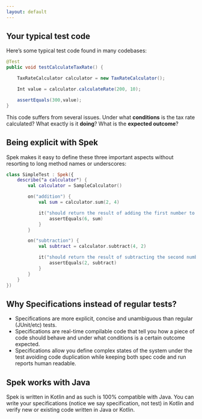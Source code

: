 ```yaml
---
layout: default
---
```


## Your typical test code
Here’s some typical test code found in many codebases:

```java
@Test
public void testCalculateTaxRate() {

    TaxRateCalculator calculator = new TaxRateCalculator();

    Int value = calculator.calculateRate(200, 10);

    assertEquals(300,value);
}
```

This code suffers from several issues. Under what **conditions** is the tax rate calculated? What exactly is it **doing**? What is the **expected outcome**?


## Being explicit with Spek
Spek makes it easy to define these three important aspects without resorting to long method names or underscores:

```kotlin
class SimpleTest : Spek({
    describe("a calculator") {
        val calculator = SampleCalculator()

        on("addition") {
            val sum = calculator.sum(2, 4)

            it("should return the result of adding the first number to the second number") {
                assertEquals(6, sum)
            }
        }

        on("subtraction") {
            val subtract = calculator.subtract(4, 2)

            it("should return the result of subtracting the second number from the first number") {
                assertEquals(2, subtract)
            }
        }
    }
})
```

## Why Specifications instead of regular tests?

* Specifications are more explicit, concise and unambiguous than regular (JUnit/etc) tests.
* Specifications are real-time compilable code that tell you how a piece of code should behave and under what conditions is a certain outcome expected.
* Specifications allow you define complex states of the system under the test avoiding code duplication while keeping both spec code and run reports human readable.

## Spek works with Java
Spek is written in Kotlin and as such is 100% compatible with Java. You can write your specifications (notice we say specification, not test) in Kotlin and verify new or existing code written in Java or Kotlin.
